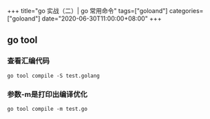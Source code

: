 +++
title="go 实战（二）| go 常用命令"
tags=["goloand"]
categories=["goloand"]
date="2020-06-30T11:00:00+08:00"
+++

## go tool
### 查看汇编代码
```
go tool compile -S test.golang
```
### 参数-m是打印出编译优化
```
go tool compile -m test.go
```